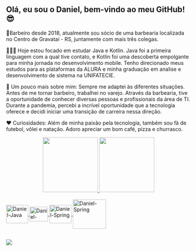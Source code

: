 ## Olá, eu sou o Daniel, bem-vindo ao meu GitHub! 😎
🔭Barbeiro desde 2018, atualmente sou sócio de uma barbearia localizada no Centro de Gravataí - RS, juntamente com mais três colegas.

👨‍💻📱 Hoje estou focado em estudar Java e Kotlin. Java foi a primeira linguagem com a qual tive contato, e Kotlin foi uma descoberta empolgante para minha jornada no desenvolvimento mobile. Tenho direcionado meus estudos para as plataformas da ALURA e minha graduação em analise e desenvolvimento de sistema na UNIFATECIE.

🧔 Um pouco mais sobre mim: Sempre me adaptei às diferentes situações. Antes de me tornar barbeiro, trabalhei no varejo. Através da barbearia, tive a oportunidade de conhecer diversas pessoas e profissionais da área de TI. Durante a pandemia, percebi a incrível oportunidade que a tecnologia oferece e decidi iniciar uma transição de carreira nessa direção.

❤ Curiosidades: Além de minha paixão pela tecnologia, também sou fã de futebol, vôlei e natação. Adoro apreciar um bom café, pizza e churrasco.
<div align="center">
  <a href="https://github.com/daniellhrt">
  <img height="150em" src="https://github-readme-stats.vercel.app/api?username=daniellhrt&show_icons=true&theme=tokyonight&include_all_commits=true&count_private=true"/>
  <img height="150em" src="https://github-readme-stats.vercel.app/api/top-langs/?username=daniellhrt&layout=compact&langs_count=7&theme=tokyonight"/>
</div>

</div>
<div style="display: inline_block"><br>
  <img align="center" alt="Daniel-Java" height="50" width="60" src="https://cdn.jsdelivr.net/gh/devicons/devicon/icons/java/java-original-wordmark.svg">
  <img align="center" alt="Daniel-Kotlin" height="40" width="50" src="https://cdn.jsdelivr.net/gh/devicons/devicon/icons/kotlin/kotlin-original.svg">
  <img align="center" alt="Daniel-Spring" height="50" width="60" src="https://cdn.jsdelivr.net/gh/devicons/devicon/icons/spring/spring-original-wordmark.svg">
  <img align="center" alt="Daniel-Spring" height="80" width="90" src="https://cdn.jsdelivr.net/gh/devicons/devicon/icons/gradle/gradle-plain-wordmark.svg">
</div>

##

<div>
 <a href="https://www.linkedin.com/in/daniellhrt/" target="_blank"><img src="https://img.shields.io/badge/-LinkedIn-%230077B5?style=for-the-badge&logo=linkedin&logoColor=white" target="_blank"></a>
 </div>
